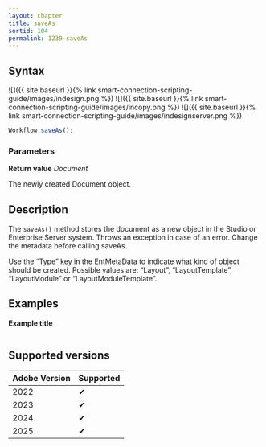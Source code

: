 ```yaml
---
layout: chapter
title: saveAs
sortid: 104
permalink: 1239-saveAs
---
```


## Syntax

![]({{ site.baseurl }}{% link smart-connection-scripting-guide/images/indesign.png %}) ![]({{ site.baseurl }}{% link smart-connection-scripting-guide/images/incopy.png %}) ![]({{ site.baseurl }}{% link smart-connection-scripting-guide/images/indesignserver.png %})

```javascript
Workflow.saveAs();
```

### Parameters

**Return value** _Document_

The newly created Document object.

## Description

The `saveAs()` method stores the document as a new object in the Studio or Enterprise Server system. Throws an exception in case of an error. Change the metadata before calling saveAs.

Use the “Type” key in the EntMetaData to indicate what kind of object should be created. Possible values are: “Layout”, “LayoutTemplate”, “LayoutModule” or “LayoutModuleTemplate”.

## Examples

**Example title**

```javascript

```

## Supported versions

| Adobe Version | Supported |
| ------------- | --------- |
| 2022          | ✔         |
| 2023          | ✔         |
| 2024          | ✔         |
| 2025          | ✔         |
